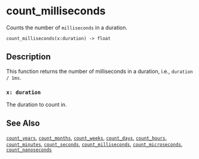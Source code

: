 # count_milliseconds

Counts the number of `milliseconds` in a duration.

```tql
count_milliseconds(x:duration) -> float
```

## Description

This function returns the number of milliseconds in a duration, i.e., `duration / 1ms`.

### `x: duration`

The duration to count in.

## See Also

[`count_years`](/reference/functions/count_years), [`count_months`](/reference/functions/count_months), [`count_weeks`](/reference/functions/count_weeks), [`count_days`](/reference/functions/count_days), [`count_hours`](/reference/functions/count_hours), [`count_minutes`](/reference/functions/count_minutes), [`count_seconds`](/reference/functions/count_seconds), [`count_milliseconds`](/reference/functions/count_milliseconds), [`count_microseconds`](/reference/functions/count_microseconds), [`count_nanoseconds`](/reference/functions/count_nanoseconds)